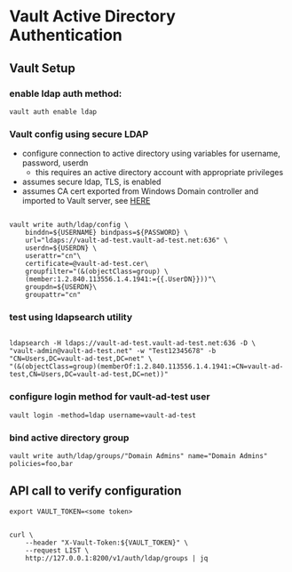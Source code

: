 # Vault Active Directory Authentication

## Vault Setup

### enable ldap auth method:

`vault auth enable ldap`

### Vault config using secure LDAP

- configure connection to active directory using variables for username, password, userdn
	- this requires an active directory account with appropriate privileges
- assumes secure ldap, TLS, is enabled
- assumes CA cert exported from Windows Domain controller and imported to Vault server, see [HERE](https://github.com/raygj/vault-content/tree/master/use-cases/active-directory-service-account-mgmt#secure-ldap-requires-ca-cert-from-windows-ca-where-ad-resides)

```

vault write auth/ldap/config \
	binddn=${USERNAME} bindpass=${PASSWORD} \
	url="ldaps://vault-ad-test.vault-ad-test.net:636" \
	userdn=${USERDN} \
	userattr="cn"\
	certificate=@vault-ad-test.cer\
	groupfilter="(&(objectClass=group) \
	(member:1.2.840.113556.1.4.1941:={{.UserDN}}))"\
	groupdn=${USERDN}\
	groupattr="cn"

```

### test using ldapsearch utility

```

ldapsearch -H ldaps://vault-ad-test.vault-ad-test.net:636 -D \
"vault-admin@vault-ad-test.net" -w "Test12345678" -b "CN=Users,DC=vault-ad-test,DC=net" \
"(&(objectClass=group)(memberOf:1.2.840.113556.1.4.1941:=CN=vault-ad-test,CN=Users,DC=vault-ad-test,DC=net))"

```

### configure login method for vault-ad-test user

`vault login -method=ldap username=vault-ad-test`

### bind active directory group

`vault write auth/ldap/groups/"Domain Admins" name="Domain Admins" policies=foo,bar`

## API call to verify configuration

`export VAULT_TOKEN=<some token>`

```

curl \
    --header "X-Vault-Token:${VAULT_TOKEN}" \
    --request LIST \
    http://127.0.0.1:8200/v1/auth/ldap/groups | jq

```